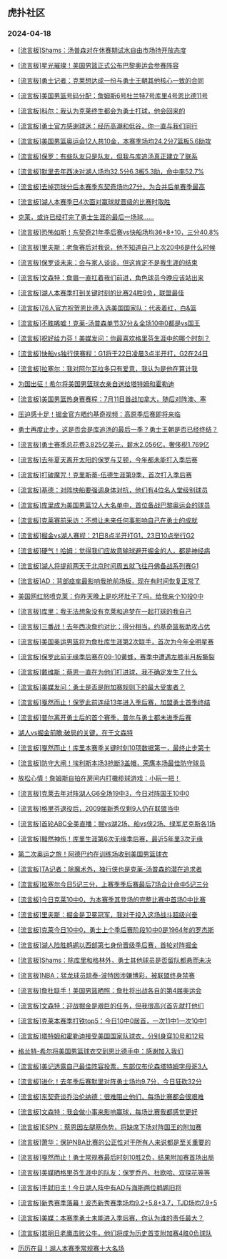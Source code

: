 ## 虎扑社区 
### 2024-04-18

+ [[流言板]Shams：汤普森对在休赛期试水自由市场持开放态度](https://bbs.hupu.com/625826222.html)

+ [[流言板]星光璀璨！美国男篮正式公布巴黎奥运会参赛阵容](https://bbs.hupu.com/625824820.html)

+ [[流言板]勇士记者：克莱想达成一份与勇士王朝其他核心一致的合同](https://bbs.hupu.com/625825609.html)

+ [[流言板]美国男篮号码分配：詹姆斯6号杜兰特7号库里4号恩比德11号](https://bbs.hupu.com/625825162.html)

+ [[流言板]科尔：我认为克莱终生都会为勇士打球，他会回来的](https://bbs.hupu.com/625825402.html)

+ [[流言板]勇士官方感谢球迷：经历高潮和低谷，你一直与我们同行](https://bbs.hupu.com/625826020.html)

+ [[流言板]美国男篮奥运会12人共10金，本赛季场均24.2分7篮板5.6助攻](https://bbs.hupu.com/625825484.html)

+ [[流言板]保罗：有些队友只是队友，但我与库追汤真正建立了联系](https://bbs.hupu.com/625826574.html)

+ [[流言板]默里去年西决对湖人场均32.5分6.3板5.3助，命中率52.7%](https://bbs.hupu.com/625823164.html)

+ [[流言板]去掉罚球分后本赛季东契奇场均27分，为合并后单赛季最高](https://bbs.hupu.com/625823403.html)

+ [[流言板]湖人本赛季已4次面对赢球就晋级的比赛时取胜](https://bbs.hupu.com/625825215.html)

+ [克莱，或许已经打完了勇士生涯的最后一场球......](https://bbs.hupu.com/625820789.html)

+ [[流言板]恐怖如斯！东契奇21年季后赛vs快船场均36+8+10，三分40.8%](https://bbs.hupu.com/625822704.html)

+ [[流言板]里夫斯：老詹赛后对我说，他不知道自己上次20中6是什么时候](https://bbs.hupu.com/625826297.html)

+ [[流言板]保罗谈未来：会与家人谈谈，但这肯定不是我生涯的结束](https://bbs.hupu.com/625826388.html)

+ [[流言板]文森特：詹眉一直扛着我们前进，角色球员今晚应该站出来](https://bbs.hupu.com/625825590.html)

+ [[流言板]湖人本赛季打到关键时刻的比赛24胜9负，联盟最佳](https://bbs.hupu.com/625823204.html)

+ [[流言板]76人官方祝贺恩比德入选美国国家队：代表着红，白&篮](https://bbs.hupu.com/625825874.html)

+ [[流言板]不胜唏嘘！克莱-汤普森单节37分＆全场10中0都是vs国王](https://bbs.hupu.com/625820947.html)

+ [[流言板]祝好给力芬！美媒发问：你最喜欢格里芬生涯中的哪个时刻？](https://bbs.hupu.com/625823474.html)

+ [[流言板]快船vs独行侠赛程：G1将于22日凌晨3点半开打，G2在24日](https://bbs.hupu.com/625820135.html)

+ [[流言板]拉塞尔：我对阿尔瓦拉多只有爱意，我认为是他在算计我](https://bbs.hupu.com/625824557.html)

+ [为国出征！希尔将美国男篮球衣亲自送给塔特姆和霍勒迪](https://bbs.hupu.com/625825878.html)

+ [[流言板]美国男篮热身赛赛程：7月11日首战加拿大，随后对阵澳、塞](https://bbs.hupu.com/625825766.html)

+ [压迫感十足！掘金官方晒约基奇视频：高原季后赛即将来临](https://bbs.hupu.com/625825659.html)

+ [勇士再度止步，这是否会是库追汤的最后一季？勇士王朝是否已经终结？](https://bbs.hupu.com/625821469.html)

+ [[流言板]勇士赛季总花费3.825亿美元，薪水2.056亿，奢侈税1.769亿](https://bbs.hupu.com/625817486.html)

+ [[流言板]去年夏天离开太阳的保罗与艾顿，今年都未能打入季后赛](https://bbs.hupu.com/625826380.html)

+ [[流言板]打破魔咒！克里斯蒂-伍德生涯第9季，首次打入季后赛](https://bbs.hupu.com/625820634.html)

+ [[流言板]基德：对阵快船要强调身体对抗，他们有4位名人堂级别球员](https://bbs.hupu.com/625823158.html)

+ [[流言板]库里成为美国男篮12人大名单中，首位备战巴黎奥运会的球员](https://bbs.hupu.com/625817449.html)

+ [[流言板]克莱赛前采访：不想让未来任何事影响自己在勇士的成就](https://bbs.hupu.com/625821606.html)

+ [[流言板]掘金vs湖人赛程：21日8点半开打G1，23日10点举行G2](https://bbs.hupu.com/625820013.html)

+ [[流言板]硬气！哈姆：觉得我们应故意输球避开掘金的人，都是神经病](https://bbs.hupu.com/625809425.html)

+ [[流言板]湖人将提前两天于北京时间周五就飞往丹佛备战系列赛G1](https://bbs.hupu.com/625826748.html)

+ [[流言板]AD：背部痉挛最影响我抢前场板，现在有时间恢复正常了](https://bbs.hupu.com/625823541.html)

+ [美国网红怒喷克莱：你昨天晚上是吃坏肚子了吗，给我来个10投0中](https://bbs.hupu.com/625820157.html)

+ [[流言板]库里：我无法想象没有克莱和追梦在一起打球的我自己](https://bbs.hupu.com/625818628.html)

+ [[流言板]三番战！去年西决詹约对比：得分相当，约基奇篮板助攻占优](https://bbs.hupu.com/625822324.html)

+ [[流言板]美国奥运男篮将为詹杜库生涯第2次联手，首次为今年全明星赛](https://bbs.hupu.com/625822362.html)

+ [[流言板]保罗此前无缘季后赛在09-10黄蜂，赛季中遭遇左膝半月板撕裂](https://bbs.hupu.com/625820394.html)

+ [[流言板]戴维斯：蔡恩一直在为他们打进球，我不确定发生了什么](https://bbs.hupu.com/625823940.html)

+ [[流言板]美媒发问：勇士是否是附加赛规则下的最大受害者？](https://bbs.hupu.com/625819276.html)

+ [[流言板]戛然而止！保罗此前连续13年进入季后赛，加盟勇士首季终结](https://bbs.hupu.com/625815113.html)

+ [[流言板]普尔离开勇士后的首个赛季，普尔与勇士都未进季后赛](https://bbs.hupu.com/625819135.html)

+ [湖人vs掘金前瞻:破局的关键，在于文森特](https://bbs.hupu.com/625822230.html)

+ [[流言板]戛然而止！库里本赛季关键时刻10项数据第一，最终止步第十](https://bbs.hupu.com/625818936.html)

+ [[流言板]防守大闸！埃利斯本场3抢断3盖帽，荣膺本场最佳防守球员](https://bbs.hupu.com/625819488.html)

+ [放松心情！詹姆斯自拍在房间内打橄榄球游戏：小玩一把！](https://bbs.hupu.com/625825341.html)

+ [[流言板]克莱去年对阵湖人G6全场19中3，今日对阵国王10中0](https://bbs.hupu.com/625826610.html)

+ [[流言板]格里芬退役后，2009届新秀仅剩9人仍在联盟当中](https://bbs.hupu.com/625826541.html)

+ [[流言板]首轮ABC全美直播：掘vs湖2场、船vs侠2场、绿军尼克斯各1场](https://bbs.hupu.com/625824463.html)

+ [[流言板]黯然神伤！库里生涯第6次无缘季后赛，最近5年里3次无缘](https://bbs.hupu.com/625818715.html)

+ [第二次奥运之旅！阿德巴约在训练场收到美国男篮球衣](https://bbs.hupu.com/625825891.html)

+ [[流言板]TA记者：除魔术外，独行侠也是克莱-汤普森的潜在追求者](https://bbs.hupu.com/625826905.html)

+ [[流言板]拉塞尔今日5记三分，上赛季季后赛最后7场合计命中5记三分](https://bbs.hupu.com/625818692.html)

+ [[流言板]今日克莱10中0，为本赛季其登场的完整比赛中首场0中比赛](https://bbs.hupu.com/625822299.html)

+ [[流言板]里夫斯：掘金是卫冕冠军，我对于投入这场战斗超级兴奋](https://bbs.hupu.com/625826182.html)

+ [[流言板]克莱今日10中0，勇士上个季后赛阶段10中0是1964年的罗杰斯](https://bbs.hupu.com/625818543.html)

+ [[流言板]湖人险胜鹈鹕以西部第七身份晋级季后赛，首轮对阵掘金](https://bbs.hupu.com/625808258.html)

+ [[流言板]Shams：除库里和格林外，勇士其他球员是否留队都悬而未决](https://bbs.hupu.com/625826882.html)

+ [[流言板]NBA：猛龙球员琼泰-波特因涉嫌博彩，被联盟终身禁赛](https://bbs.hupu.com/625827430.html)

+ [[流言板]詹杜联手！美国男篮晒照：詹杜将出战各自的第4届奥运会](https://bbs.hupu.com/625827375.html)

+ [[流言板]文森特：迎战掘金是艰巨的任务，但我很高兴首先就打他们](https://bbs.hupu.com/625826941.html)

+ [[流言板]克莱本赛季打铁top5：今日10中0居首，一次11中1一次10中1](https://bbs.hupu.com/625826674.html)

+ [[流言板]塔特姆和霍勒迪接受美国国家队球衣，分别身穿10号和12号](https://bbs.hupu.com/625826594.html)

+ [格兰特-希尔将美国男篮球衣交到恩比德手中：感谢加入我们](https://bbs.hupu.com/625827350.html)

+ [[流言板]美记透露自己最佳阵容投票，东部仅布伦森塔特姆字母哥3人](https://bbs.hupu.com/625825709.html)

+ [[流言板]进化！去年季后赛默里对阵勇士场均9.7分，今日狂砍32分](https://bbs.hupu.com/625826804.html)

+ [[流言板]东契奇谈乔治伦纳德：很难阻止他们，每场比赛都会很艰难](https://bbs.hupu.com/625826841.html)

+ [[流言板]文森特：我会做小事来影响赢球，每场比赛我都感觉更好](https://bbs.hupu.com/625827039.html)

+ [[流言板]ESPN：蔡恩因左腿筋伤势，将缺席下场对阵国王的附加赛](https://bbs.hupu.com/625827945.html)

+ [[流言板]萧华：保护NBA比赛的公正性对于所有人来说都是至关重要的](https://bbs.hupu.com/625827609.html)

+ [[流言板]戛然而止！勇士常规赛最后时刻10胜2负，结果附加赛首场出局](https://bbs.hupu.com/625827154.html)

+ [[流言板]美媒晒格里芬生涯中的队友：保罗乔丹、杜欧哈、双探花等等](https://bbs.hupu.com/625827115.html)

+ [[流言板]手弑旧主！今日湖人阵中有AD与海斯两位鹈鹕旧将](https://bbs.hupu.com/625826833.html)

+ [[流言板]新秀赛季落幕！波杰新秀赛季场均9.2+5.8+3.7，TJD场均7.9+5](https://bbs.hupu.com/625827179.html)

+ [[流言板]美媒：本赛季勇士未能进入季后赛，你认为谁的责任最大？](https://bbs.hupu.com/625826405.html)

+ [[流言板]若明日老鹰击败公牛，他们将成为历史首支附加赛4胜0负球队](https://bbs.hupu.com/625826581.html)

+ [历历在目！湖人本赛季常规赛十大名场](https://bbs.hupu.com/625826497.html)

